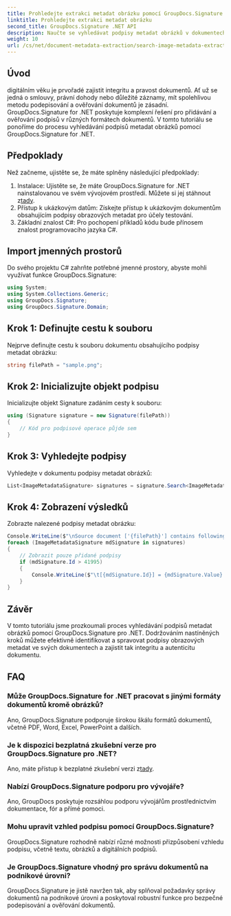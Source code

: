 ```yaml
---
title: Prohledejte extrakci metadat obrázku pomocí GroupDocs.Signature
linktitle: Prohledejte extrakci metadat obrázku
second_title: GroupDocs.Signature .NET API
description: Naučte se vyhledávat podpisy metadat obrázků v dokumentech pomocí GroupDocs.Signature for .NET. Vylepšete integritu a autenticitu dokumentu bez námahy.
weight: 10
url: /cs/net/document-metadata-extraction/search-image-metadata-extraction/
---
```

## Úvod
digitálním věku je prvořadé zajistit integritu a pravost dokumentů. Ať už se jedná o smlouvy, právní dohody nebo důležité záznamy, mít spolehlivou metodu podepisování a ověřování dokumentů je zásadní. GroupDocs.Signature for .NET poskytuje komplexní řešení pro přidávání a ověřování podpisů v různých formátech dokumentů. V tomto tutoriálu se ponoříme do procesu vyhledávání podpisů metadat obrázků pomocí GroupDocs.Signature for .NET. 
## Předpoklady
Než začneme, ujistěte se, že máte splněny následující předpoklady:
1.  Instalace: Ujistěte se, že máte GroupDocs.Signature for .NET nainstalovanou ve svém vývojovém prostředí. Můžete si jej stáhnout z[tady](https://releases.groupdocs.com/signature/net/).
2. Přístup k ukázkovým datům: Získejte přístup k ukázkovým dokumentům obsahujícím podpisy obrazových metadat pro účely testování.
3. Základní znalost C#: Pro pochopení příkladů kódu bude přínosem znalost programovacího jazyka C#.

## Import jmenných prostorů
Do svého projektu C# zahrňte potřebné jmenné prostory, abyste mohli využívat funkce GroupDocs.Signature:
```csharp
using System;
using System.Collections.Generic;
using GroupDocs.Signature;
using GroupDocs.Signature.Domain;
```
## Krok 1: Definujte cestu k souboru
Nejprve definujte cestu k souboru dokumentu obsahujícího podpisy metadat obrázku:
```csharp
string filePath = "sample.png";
```
## Krok 2: Inicializujte objekt podpisu
Inicializujte objekt Signature zadáním cesty k souboru:
```csharp
using (Signature signature = new Signature(filePath))
{
    // Kód pro podpisové operace půjde sem
}
```
## Krok 3: Vyhledejte podpisy
Vyhledejte v dokumentu podpisy metadat obrázků:
```csharp
List<ImageMetadataSignature> signatures = signature.Search<ImageMetadataSignature>(SignatureType.Metadata);
```
## Krok 4: Zobrazení výsledků
Zobrazte nalezené podpisy metadat obrázku:
```csharp
Console.WriteLine($"\nSource document ['{filePath}'] contains following signatures.");
foreach (ImageMetadataSignature mdSignature in signatures)
{
    // Zobrazit pouze přidané podpisy
    if (mdSignature.Id > 41995)
    {
        Console.WriteLine($"\t[{mdSignature.Id}] = {mdSignature.Value} ({mdSignature.Type})");
    }
}
```

## Závěr
V tomto tutoriálu jsme prozkoumali proces vyhledávání podpisů metadat obrázků pomocí GroupDocs.Signature pro .NET. Dodržováním nastíněných kroků můžete efektivně identifikovat a spravovat podpisy obrazových metadat ve svých dokumentech a zajistit tak integritu a autenticitu dokumentu.
## FAQ
### Může GroupDocs.Signature for .NET pracovat s jinými formáty dokumentů kromě obrázků?
Ano, GroupDocs.Signature podporuje širokou škálu formátů dokumentů, včetně PDF, Word, Excel, PowerPoint a dalších.
### Je k dispozici bezplatná zkušební verze pro GroupDocs.Signature pro .NET?
Ano, máte přístup k bezplatné zkušební verzi z[tady](https://releases.groupdocs.com/).
### Nabízí GroupDocs.Signature podporu pro vývojáře?
Ano, GroupDocs poskytuje rozsáhlou podporu vývojářům prostřednictvím dokumentace, fór a přímé pomoci.
### Mohu upravit vzhled podpisu pomocí GroupDocs.Signature?
GroupDocs.Signature rozhodně nabízí různé možnosti přizpůsobení vzhledu podpisu, včetně textu, obrázků a digitálních podpisů.
### Je GroupDocs.Signature vhodný pro správu dokumentů na podnikové úrovni?
GroupDocs.Signature je jistě navržen tak, aby splňoval požadavky správy dokumentů na podnikové úrovni a poskytoval robustní funkce pro bezpečné podepisování a ověřování dokumentů.
